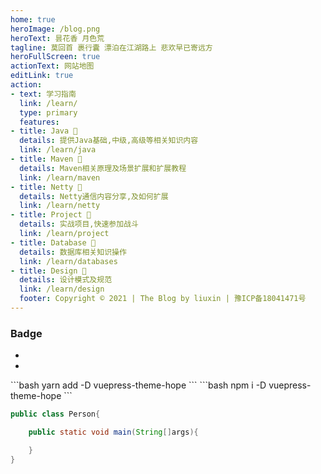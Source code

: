 ```yaml
---
home: true
heroImage: /blog.png
heroText: 昙花香 月色荒
tagline: 莫回首 裹行囊 漂泊在江湖路上 悲欢早已寄远方
heroFullScreen: true
actionText: 网站地图
editLink: true
action:
- text: 学习指南
  link: /learn/
  type: primary
  features:
- title: Java 🧰
  details: 提供Java基础,中级,高级等相关知识内容
  link: /learn/java
- title: Maven 📝
  details: Maven相关原理及场景扩展和扩展教程
  link: /learn/maven
- title: Netty 🎨
  details: Netty通信内容分享,及如何扩展
  link: /learn/netty
- title: Project 🌙
  details: 实战项目,快速参加战斗
  link: /learn/project
- title: Database 📡
  details: 数据库相关知识操作
  link: /learn/databases
- title: Design 🔧
  details: 设计模式及规范
  link: /learn/design
  footer: Copyright © 2021 | The Blog by liuxin | 豫ICP备18041471号
---
```



### Badge
- <Badge text="Building" type="warn"/>
- <Badge text="MrHope" color="grey" />

<CodeGroup>
<CodeGroupItem title="yarn">
```bash
yarn add -D vuepress-theme-hope
```
</CodeGroupItem>

<CodeGroupItem title="npm" active>
```bash
npm i -D vuepress-theme-hope
```
</CodeGroupItem>
</CodeGroup>


```java {2}
public class Person{

    public static void main(String[]args){

    }
}
```
